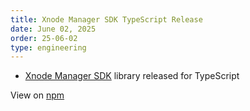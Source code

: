 ```yaml
---
title: Xnode Manager SDK TypeScript Release
date: June 02, 2025
order: 25-06-02
type: engineering
---
```


- [Xnode Manager SDK](https://github.com/Openmesh-Network/xnode-manager-sdk) library released for TypeScript

View on [npm](https://www.npmjs.com/package/@openmesh-network/xnode-manager-sdk)
